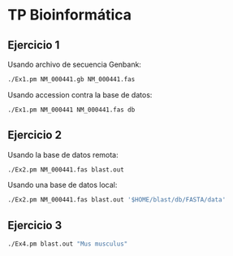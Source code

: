 # TP Bioinformática

## Ejercicio 1

Usando archivo de secuencia Genbank:

```bash
./Ex1.pm NM_000441.gb NM_000441.fas
```

Usando accession contra la base de datos:

```bash
./Ex1.pm NM_000441 NM_000441.fas db
```

## Ejercicio 2

Usando la base de datos remota:

```bash
./Ex2.pm NM_000441.fas blast.out
```

Usando una base de datos local:

```bash
./Ex2.pm NM_000441.fas blast.out '$HOME/blast/db/FASTA/data'
```

## Ejercicio 3

```bash
./Ex4.pm blast.out "Mus musculus"
```